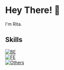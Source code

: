 # Hey There! 👋

I'm Rita.

## Skills

[![BE](https://skillicons.dev/icons?i=go,py,mysql,sqlite,graphql,gcp,aws,firebase)](https://skillicons.dev)<br/>
[![FE](https://skillicons.dev/icons?i=flutter,dart,js,ts,html,css,tailwind)](https://skillicons.dev)<br/>
[![Others](https://skillicons.dev/icons?i=git,docker,postman,linux,vscode,figma)](https://skillicons.dev)<br/>
